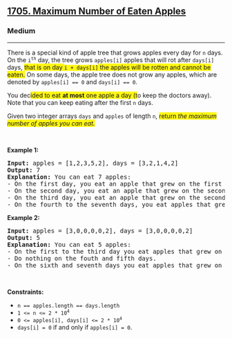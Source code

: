<h2><a href="https://leetcode.com/problems/maximum-number-of-eaten-apples/">1705. Maximum Number of Eaten Apples</a></h2><h3>Medium</h3><hr><div><p>There is a special kind of apple tree that grows apples every day for <code>n</code> days. On the <code>i<sup>th</sup></code> day, the tree grows <code>apples[i]</code> apples that will rot after <code>days[i]</code> days, <span class="highlighter--highlighted" data-highlight-id="2" style="background-color: rgb(255, 246, 21); color: inherit;">that is on day </span><code><span class="highlighter--highlighted" data-highlight-id="2" style="background-color: rgb(255, 246, 21); color: inherit;">i + days[i]</span></code><span class="highlighter--highlighted" data-highlight-id="2" style="background-color: rgb(255, 246, 21); color: inherit;"> the apples will be rotten and cannot be eaten.</span> On some days, the apple tree does not grow any apples, which are denoted by <code>apples[i] == 0</code> and <code>days[i] == 0</code>.</p>

<p>You dec<span class="highlighter--highlighted" data-highlight-id="0" style="background-color: rgb(255, 246, 21); color: inherit;">ided to eat </span><strong><span class="highlighter--highlighted" data-highlight-id="0" style="background-color: rgb(255, 246, 21); color: inherit;">at most</span></strong><span class="highlighter--highlighted" data-highlight-id="0" style="background-color: rgb(255, 246, 21); color: inherit;"> one apple a day (t</span>o keep the doctors away). Note that you can keep eating after the first <code>n</code> days.</p>

<p>Given two integer arrays <code>days</code> and <code>apples</code> of length <code>n</code>, <span class="highlighter--highlighted" data-highlight-id="1" style="background-color: rgb(255, 246, 21); color: inherit;">return </span><em><span class="highlighter--highlighted" data-highlight-id="1" style="background-color: rgb(255, 246, 21); color: inherit;">the maximum number of apples you can eat.</span></em></p>

<p>&nbsp;</p>
<p><strong>Example 1:</strong></p>

<pre><strong>Input:</strong> apples = [1,2,3,5,2], days = [3,2,1,4,2]
<strong>Output:</strong> 7
<strong>Explanation:</strong> You can eat 7 apples:
- On the first day, you eat an apple that grew on the first day.
- On the second day, you eat an apple that grew on the second day.
- On the third day, you eat an apple that grew on the second day. After this day, the apples that grew on the third day rot.
- On the fourth to the seventh days, you eat apples that grew on the fourth day.
</pre>

<p><strong>Example 2:</strong></p>

<pre><strong>Input:</strong> apples = [3,0,0,0,0,2], days = [3,0,0,0,0,2]
<strong>Output:</strong> 5
<strong>Explanation:</strong> You can eat 5 apples:
- On the first to the third day you eat apples that grew on the first day.
- Do nothing on the fouth and fifth days.
- On the sixth and seventh days you eat apples that grew on the sixth day.
</pre>

<p>&nbsp;</p>
<p><strong>Constraints:</strong></p>

<ul>
	<li><code>n == apples.length == days.length</code></li>
	<li><code>1 &lt;= n &lt;= 2 * 10<sup>4</sup></code></li>
	<li><code>0 &lt;= apples[i], days[i] &lt;= 2 * 10<sup>4</sup></code></li>
	<li><code>days[i] = 0</code> if and only if <code>apples[i] = 0</code>.</li>
</ul>
</div>